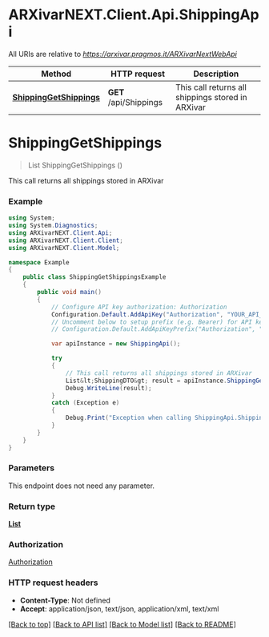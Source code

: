 # ARXivarNEXT.Client.Api.ShippingApi

All URIs are relative to *https://arxivar.pragmos.it/ARXivarNextWebApi*

Method | HTTP request | Description
------------- | ------------- | -------------
[**ShippingGetShippings**](ShippingApi.md#shippinggetshippings) | **GET** /api/Shippings | This call returns all shippings stored in ARXivar


<a name="shippinggetshippings"></a>
# **ShippingGetShippings**
> List<ShippingDTO> ShippingGetShippings ()

This call returns all shippings stored in ARXivar

### Example
```csharp
using System;
using System.Diagnostics;
using ARXivarNEXT.Client.Api;
using ARXivarNEXT.Client.Client;
using ARXivarNEXT.Client.Model;

namespace Example
{
    public class ShippingGetShippingsExample
    {
        public void main()
        {
            // Configure API key authorization: Authorization
            Configuration.Default.AddApiKey("Authorization", "YOUR_API_KEY");
            // Uncomment below to setup prefix (e.g. Bearer) for API key, if needed
            // Configuration.Default.AddApiKeyPrefix("Authorization", "Bearer");

            var apiInstance = new ShippingApi();

            try
            {
                // This call returns all shippings stored in ARXivar
                List&lt;ShippingDTO&gt; result = apiInstance.ShippingGetShippings();
                Debug.WriteLine(result);
            }
            catch (Exception e)
            {
                Debug.Print("Exception when calling ShippingApi.ShippingGetShippings: " + e.Message );
            }
        }
    }
}
```

### Parameters
This endpoint does not need any parameter.

### Return type

[**List<ShippingDTO>**](ShippingDTO.md)

### Authorization

[Authorization](../README.md#Authorization)

### HTTP request headers

 - **Content-Type**: Not defined
 - **Accept**: application/json, text/json, application/xml, text/xml

[[Back to top]](#) [[Back to API list]](../README.md#documentation-for-api-endpoints) [[Back to Model list]](../README.md#documentation-for-models) [[Back to README]](../README.md)

